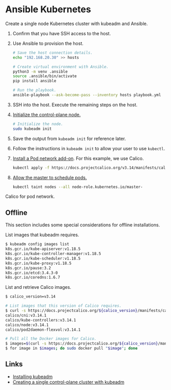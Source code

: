 # Ansible Kubernetes

Create a single node Kubernetes cluster with kubeadm and Ansible.

1. Confirm that you have SSH access to the host.
1. Use Ansible to provision the host.

    ```bash
    # Save the host connection details.
    echo "192.168.20.30" >> hosts

    # Create virtual environment with Ansible.
    python3 -m venv .ansible
    source .ansible/bin/activate
    pip install ansible

    # Run the playbook.
    ansible-playbook --ask-become-pass --inventory hosts playbook.yml
    ```

1. SSH into the host. Execute the remaining steps on the host.
1. [Initialize the control-plane node.][1]

    ```bash
    # Initialize the node.
    sudo kubeadm init
    ```

1. Save the output from `kubeadm init` for reference later.

1. Follow the instructions in `kubeadm init` to allow your user to use `kubectl`.

1. [Install a Pod network add-on][2]. For this example, we use Calico.

    ```bash
    kubectl apply -f https://docs.projectcalico.org/v3.14/manifests/calico.yaml
    ```

1. [Allow the master to schedule pods.][3]

    ```bash
    kubectl taint nodes --all node-role.kubernetes.io/master-
    ```

Calico for pod network.

## Offline

This section includes some special considerations for offline installations.

List images that kubeadm requires.

```bash
$ kubeadm config images list
k8s.gcr.io/kube-apiserver:v1.18.5
k8s.gcr.io/kube-controller-manager:v1.18.5
k8s.gcr.io/kube-scheduler:v1.18.5
k8s.gcr.io/kube-proxy:v1.18.5
k8s.gcr.io/pause:3.2
k8s.gcr.io/etcd:3.4.3-0
k8s.gcr.io/coredns:1.6.7
```

List and retrieve Calico images.

```bash
$ calico_version=v3.14

# List images that this version of Calico requires.
$ curl -s https://docs.projectcalico.org/${calico_version}/manifests/calico.yaml | grep image | awk '{print $2}' | sort | uniq
calico/cni:v3.14.1
calico/kube-controllers:v3.14.1
calico/node:v3.14.1
calico/pod2daemon-flexvol:v3.14.1

# Pull all the Docker images for Calico.
$ images=$(curl -s https://docs.projectcalico.org/${calico_version}/manifests/calico.yaml | grep image | awk '{print $2}' | sort | uniq)
$ for image in $images; do sudo docker pull "$image"; done
```

## Links

- [Installing kubeadm]
- [Creating a single control-plane cluster with kubeadm]

[Installing kubeadm]: https://kubernetes.io/docs/setup/production-environment/tools/kubeadm/install-kubeadm/
[Creating a single control-plane cluster with kubeadm]: https://kubernetes.io/docs/setup/production-environment/tools/kubeadm/create-cluster-kubeadm/
[1]: https://kubernetes.io/docs/setup/production-environment/tools/kubeadm/create-cluster-kubeadm/#initializing-your-control-plane-node 
[2]: https://kubernetes.io/docs/setup/production-environment/tools/kubeadm/create-cluster-kubeadm/#pod-network
[3]: https://kubernetes.io/docs/setup/production-environment/tools/kubeadm/create-cluster-kubeadm/#control-plane-node-isolation